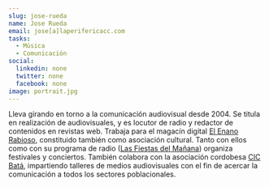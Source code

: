 ```yaml
---
slug: jose-rueda
name: Jose Rueda
email: jose[a]laperifericacc.com
tasks:
  - Música
  - Comunicación
social:
  linkedin: none
  twitter: none
  facebook: none
image: portrait.jpg
---
```


Lleva girando en torno a la comunicación audiovisual desde 2004. Se titula en
realización de audiovisuales, y es locutor de radio y redactor de contenidos en
revistas web. Trabaja para el magacín digital [El Enano
Rabioso](https://www.elenanorabioso.com/), constituido también como asociación
cultural. Tanto con ellos como con su programa de radio ([Las Fiestas del
Mañana](https://www.facebook.com/lasfiestasdelmanana/)) organiza festivales y
conciertos. También colabora con la asociación cordobesa [CIC
Batá](http://cicbata.org/), impartiendo talleres de medios audiovisuales con el
fin de acercar la comunicación a todos los sectores poblacionales.
